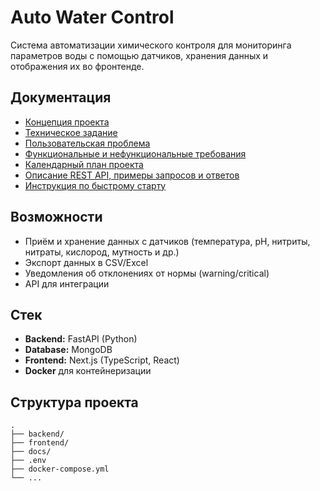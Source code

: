 # Auto Water Control

Система автоматизации химического контроля для мониторинга параметров воды с помощью датчиков, хранения данных и отображения их во фронтенде.

## Документация

- [Концепция проекта](./docs/КОНЦЕПЦИЯ_ПРОЕКТА.md)
- [Техническое задание](./docs/ТЕХНИЧЕСКОЕ_ЗАДАНИЕ.md)
- [Пользовательская проблема](./docs/ПОЛЬЗОВАТЕЛЬСКАЯ_ПРОБЛЕМА.md)
- [Функциональные и нефункциональные требования](./docs/ТРЕБОВАНИЯ.md)
- [Календарный план проекта](./docs/КАЛЕНДАРНЫЙ_ПЛАН.md)
- [Описание REST API, примеры запросов и ответов](./docs/API.md)
- [Инструкция по быстрому старту](./docs/БЫСТРЫЙ_СТАРТ.md)

## Возможности

- Приём и хранение данных с датчиков (температура, pH, нитриты, нитраты, кислород, мутность и др.)
- Экспорт данных в CSV/Excel
- Уведомления об отклонениях от нормы (warning/critical)
- API для интеграции

## Стек

- **Backend:** FastAPI (Python)
- **Database:** MongoDB
- **Frontend:** Next.js (TypeScript, React)
- **Docker** для контейнеризации

## Структура проекта

```
.
├── backend/
├── frontend/
├── docs/
├── .env
├── docker-compose.yml
└── ...
```
